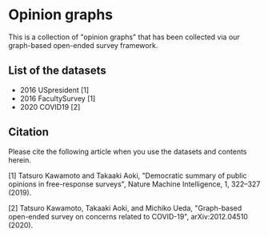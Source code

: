 # Opinion graphs

This is a collection of "opinion graphs" that has been collected via our graph-based open-ended survey framework. 

## List of the datasets
- 2016 USpresident [1]
- 2016 FacultySurvey [1]
- 2020 COVID19 [2]


## Citation
Please cite the following article when you use the datasets and contents herein. 

[1] Tatsuro Kawamoto and Takaaki Aoki, "Democratic summary of public opinions in free-response surveys", Nature Machine Intelligence, 1, 322–327 (2019).

[2] Tatsuro Kawamoto, Takaaki Aoki, and Michiko Ueda, "Graph-based open-ended survey on concerns related to COVID-19", arXiv:2012.04510 (2020).